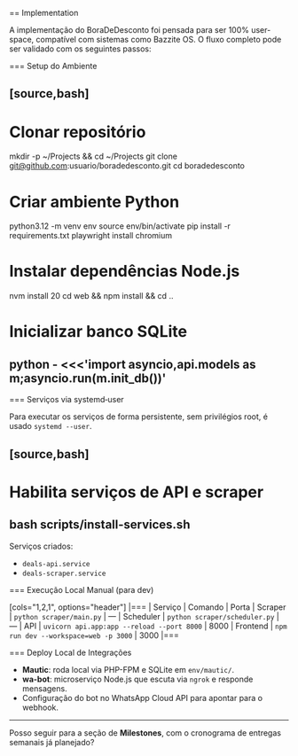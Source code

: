 == Implementation

A implementação do BoraDeDesconto foi pensada para ser 100% user-space, compatível com sistemas como Bazzite OS. O fluxo completo pode ser validado com os seguintes passos:

=== Setup do Ambiente

[source,bash]
----
# Clonar repositório
mkdir -p ~/Projects && cd ~/Projects
git clone git@github.com:usuario/boradedesconto.git
cd boradedesconto

# Criar ambiente Python
python3.12 -m venv env
source env/bin/activate
pip install -r requirements.txt
playwright install chromium

# Instalar dependências Node.js
nvm install 20
cd web && npm install && cd ..

# Inicializar banco SQLite
python - <<<'import asyncio,api.models as m;asyncio.run(m.init_db())'
----

=== Serviços via systemd‑user

Para executar os serviços de forma persistente, sem privilégios root, é usado `systemd --user`.

[source,bash]
----
# Habilita serviços de API e scraper
bash scripts/install-services.sh
----

Serviços criados:

* `deals-api.service`
* `deals-scraper.service`

=== Execução Local Manual (para dev)

[cols="1,2,1", options="header"]
|===
| Serviço     | Comando                                    | Porta
| Scraper     | `python scraper/main.py`                   | —
| Scheduler   | `python scraper/scheduler.py`              | —
| API         | `uvicorn api.app:app --reload --port 8000` | 8000
| Frontend    | `npm run dev --workspace=web -p 3000`      | 3000
|===

=== Deploy Local de Integrações

* **Mautic**: roda local via PHP-FPM e SQLite em `env/mautic/`.
* **wa-bot**: microserviço Node.js que escuta via `ngrok` e responde mensagens.
* Configuração do bot no WhatsApp Cloud API para apontar para o webhook.

---

Posso seguir para a seção de **Milestones**, com o cronograma de entregas semanais já planejado?
